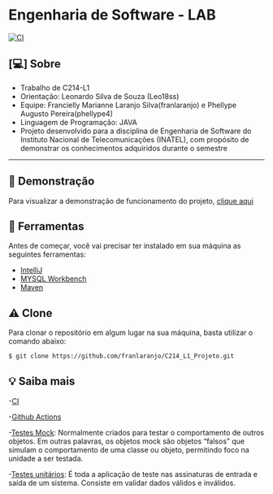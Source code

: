# Engenharia de Software - LAB
[![CI](https://github.com/franlaranjo/C214_L1_Projeto/actions/workflows/main.yml/badge.svg)](https://github.com/franlaranjo/C214_L1_Projeto/actions/workflows/main.yml)

## [:computer:] Sobre

- Trabalho de C214-L1
- Orientação: Leonardo Silva de Souza (Leo18ss)
- Equipe: Francielly Marianne Laranjo Silva(franlaranjo) e Phellype Augusto Pereira(phellype4)
- Linguagem de Programação: JAVA
- Projeto desenvolvido para a disciplina de Engenharia de Software do Instituto Nacional de Telecomunicações (INATEL), com propósito de demonstrar os conhecimentos adquiridos durante o semestre
---

## :movie_camera: Demonstração

Para visualizar a demonstração de funcionamento do projeto, [clique aqui](https://github.com/franlaranjo/C214_L1_Projeto/tree/main/Videos)

##

## :hammer: Ferramentas

Antes de começar, você vai precisar ter instalado em sua máquina as seguintes ferramentas:

- [IntelliJ](https://www.jetbrains.com/pt-br/idea/download/#section=windows)
- [MYSQL Workbench](https://dev.mysql.com/downloads/workbench/)
- [Maven](https://maven.apache.org/install.html)

## :warning: Clone

Para clonar o repositório em algum lugar na sua máquina, basta utilizar o comando abaixo:
```bash
$ git clone https://github.com/franlaranjo/C214_L1_Projeto.git
```

## :bulb: Saiba mais

-[CI](https://aws.amazon.com/pt/devops/continuous-integration/)

-[Github Actions](https://github.com/features/actions)

-[Testes Mock](http://www.desenvolvimentoagil.com.br/xp/praticas/tdd/mock_objects): Normalmente criados para testar o comportamento de outros objetos. Em outras palavras, os objetos mock são objetos “falsos” que simulam o comportamento de uma classe ou objeto, permitindo foco na unidade a ser testada.

-[Testes unitários](https://medium.com/assertqualityassurance/teste-unit%C3%A1rio-e-qualidade-de-software-acce7b9c537#:~:text=Testes%20de%20Unidade%20ou%20teste,elas%20estejam%20funcionando%20conforme%20especificado.): É toda a aplicação de teste nas assinaturas de entrada e saída de um sistema. Consiste em validar dados válidos e inválidos.